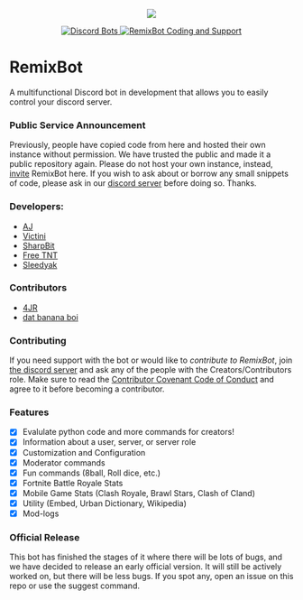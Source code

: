 <div align="center">
  <p> <img src="https://i.imgur.com/p4xEPNf.png"/> </p>
  <p>
    <a href="https://discordbots.org/bot/384044025298026496">
      <img src="https://discordbots.org/api/widget/servers/384044025298026496.svg" alt="Discord Bots" />
    </a>
    <a href="https://discord.gg/RzsYQ9f">
      <img src="https://discordapp.com/api/guilds/384102150109659137/embed.png" alt="RemixBot Coding and Support" />
    </a>
  </p>
</div>

# RemixBot
A multifunctional Discord bot in development that allows you to easily control your discord server.

### Public Service Announcement
Previously, people have copied code from here and hosted their own instance without permission. We have trusted the public and made it a public repository again. Please do not host your own instance, instead, [invite](https://discordapp.com/oauth2/authorize?client_id=384044025298026496&scope=bot&permissions=268905542) RemixBot here. If you wish to ask about or borrow any small snippets of code, please ask in our [discord server](https://discord.gg/RzsYQ9f) before doing so. Thanks.

### Developers:
- [AJ](https://github.com/aj20418)
- [Victini](https://github.com/umbresp)
- [SharpBit](https://github.com/SharpBit)
- [Free TNT](https://github.com/freetnt5852)
- [Sleedyak](https://github.com/Sleedyak)

### Contributors
- [4JR](https://github.com/fourjr)
- [dat banana boi](https://github.com/bananaboy21)

### Contributing
If you need support with the bot or would like to *contribute to RemixBot*, join [the discord server](https://discord.gg/RzsYQ9f) and ask any of the people with the Creators/Contributors role. Make sure to read the [Contributor Covenant Code of Conduct](https://github.com/cree-py/creepy.py/wiki/Contributor-Covenant-Code-of-Conduct) and agree to it before becoming a contributor.

### Features
- [x] Evalulate python code and more commands for creators!
- [x] Information about a user, server, or server role
- [x] Customization and Configuration
- [x] Moderator commands
- [x] Fun commands (8ball, Roll dice, etc.)
- [x] Fortnite Battle Royale Stats
- [x] Mobile Game Stats (Clash Royale, Brawl Stars, Clash of Cland)
- [x] Utility (Embed, Urban Dictionary, Wikipedia)
- [x] Mod-logs

### Official Release
This bot has finished the stages of it where there will be lots of bugs, and we have decided to release an early official version. It will still be actively worked on, but there will be less bugs. If you spot any, open an issue on this repo or use the suggest command.
